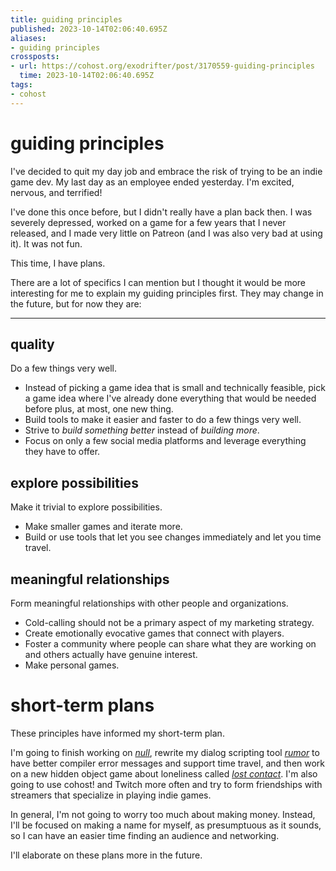 ```yaml
---
title: guiding principles
published: 2023-10-14T02:06:40.695Z
aliases:
- guiding principles
crossposts:
- url: https://cohost.org/exodrifter/post/3170559-guiding-principles
  time: 2023-10-14T02:06:40.695Z
tags:
- cohost
---
```


# guiding principles

I've decided to quit my day job and embrace the risk of trying to be an indie game dev. My last day as an employee ended yesterday. I'm excited, nervous, and terrified!

I've done this once before, but I didn't really have a plan back then. I was severely depressed, worked on a game for a few years that I never released, and I made very little on Patreon (and I was also very bad at using it). It was not fun.

This time, I have plans.

There are a lot of specifics I can mention but I thought it would be more interesting for me to explain my guiding principles first. They may change in the future, but for now they are:

---

## quality

Do a few things very well.

- Instead of picking a game idea that is small and technically feasible, pick a game idea where I've already done everything that would be needed before plus, at most, one new thing.
- Build tools to make it easier and faster to do a few things very well.
- Strive to _build something better_ instead of _building more_.
- Focus on only a few social media platforms and leverage everything they have to offer.

## explore possibilities

Make it trivial to explore possibilities.

- Make smaller games and iterate more.
- Build or use tools that let you see changes immediately and let you time travel.

## meaningful relationships

Form meaningful relationships with other people and organizations.

- Cold-calling should not be a primary aspect of my marketing strategy.
- Create emotionally evocative games that connect with players.
- Foster a community where people can share what they are working on and others actually have genuine interest.
- Make personal games.

# short-term plans

These principles have informed my short-term plan.

I'm going to finish working on [_null_](../press-kits/voluntary-commitment.md), rewrite my dialog scripting tool [_rumor_](https://github.com/exodrifter/unity-rumor) to have better compiler error messages and support time travel, and then work on a new hidden object game about loneliness called [_lost contact_](../press-kits/no-signal.md). I'm also going to use cohost! and Twitch more often and try to form friendships with streamers that specialize in playing indie games.

In general, I'm not going to worry too much about making money. Instead, I'll be focused on making a name for myself, as presumptuous as it sounds, so I can have an easier time finding an audience and networking.

I'll elaborate on these plans more in the future.
